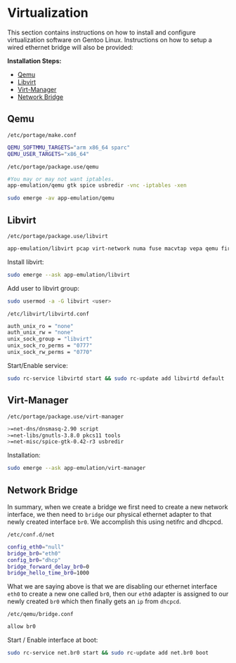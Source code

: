 # Virtualization

This section contains instructions on how to install and configure virtualization software on Gentoo Linux. Instructions on how to setup a wired ethernet bridge will also be provided:

**Installation Steps:**

* [Qemu](#Qemu)
* [Libvirt](#Libvirt)
* [Virt-Manager](#Virt-Manager)
* [Network Bridge](#Network-Bridge)

## Qemu

`/etc/portage/make.conf`
```bash
QEMU_SOFTMMU_TARGETS="arm x86_64 sparc"
QEMU_USER_TARGETS="x86_64"
```

`/etc/portage/package.use/qemu`
```bash
#You may or may not want iptables.
app-emulation/qemu gtk spice usbredir -vnc -iptables -xen
```

```bash
sudo emerge -av app-emulation/qemu
```

## Libvirt

`/etc/portage/package.use/libvirt`
```bash
app-emulation/libvirt pcap virt-network numa fuse macvtap vepa qemu firewalld policykit
```
Install libvirt:

```bash
sudo emerge --ask app-emulation/libvirt
```

Add user to libvirt group:

```bash
sudo usermod -a -G libvirt <user>
```

`/etc/libvirt/libvirtd.conf`
```bash
auth_unix_ro = "none"
auth_unix_rw = "none"
unix_sock_group = "libvirt"
unix_sock_ro_perms = "0777"
unix_sock_rw_perms = "0770"
```

Start/Enable service:

```bash
sudo rc-service libvirtd start && sudo rc-update add libvirtd default
```

## Virt-Manager

`/etc/portage/package.use/virt-manager`
```bash
>=net-dns/dnsmasq-2.90 script
>=net-libs/gnutls-3.8.0 pkcs11 tools
>=net-misc/spice-gtk-0.42-r3 usbredir
```

Installation:

```bash
sudo emerge --ask app-emulation/virt-manager
```

## Network Bridge

In summary, when we create a bridge we first need to create a new network interface, we then need to `bridge` our physical ethernet adapter to that newly created interface `br0`.  We accomplish this using netifrc and dhcpcd.

`/etc/conf.d/net`
```bash
config_eth0="null"
bridge_br0="eth0"
config_br0="dhcp"
bridge_forward_delay_br0=0
bridge_hello_time_br0=1000
```
What we are saying above is that we are disabling our ethernet interface `eth0` to create a new one called `br0`, then our `eth0` adapter is assigned to our newly created `br0` which then finally gets an `ip` from `dhcpcd`.

`/etc/qemu/bridge.conf`
```bash
allow br0
```

Start / Enable interface at boot:

```bash
sudo rc-service net.br0 start && sudo rc-update add net.br0 boot
```
